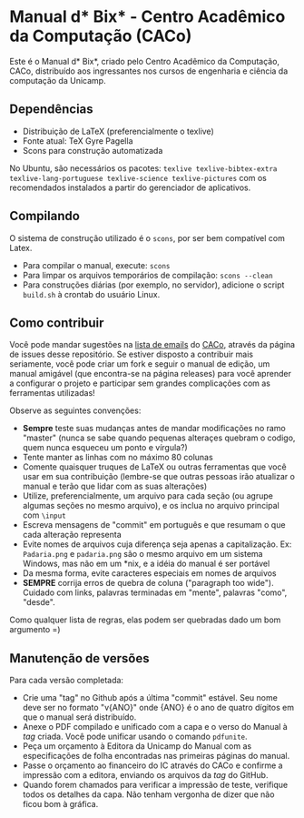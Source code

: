 Manual d* Bix* - Centro Acadêmico da Computação (CACo)
======================================================

Este é o Manual d* Bix*, criado pelo Centro Acadêmico da Computação, CACo,
distribuído aos ingressantes nos cursos de engenharia e ciência da computação
da Unicamp.


Dependências
------------

 - Distribuição de LaTeX (preferencialmente o texlive)
 - Fonte atual: TeX Gyre Pagella
 - Scons para construção automatizada

No Ubuntu, são necessários os pacotes: `texlive texlive-bibtex-extra
texlive-lang-portuguese texlive-science texlive-pictures` com os recomendados
instalados a partir do gerenciador de aplicativos.


Compilando
----------

O sistema de construção utilizado é o `scons`, por ser bem compatível com
Latex.

 - Para compilar o manual, execute: `scons`
 - Para limpar os arquivos temporários de compilação: `scons --clean`
 - Para construções diárias (por exemplo, no servidor), adicione o script
   `build.sh` à crontab do usuário Linux.


Como contribuir
---------------

Você pode mandar sugestões na
[lista de emails](http://groups.google.com/group/cacounicamp) do
[CACo](https://www.caco.ic.unicamp.br), através da página de issues desse
repositório. Se estiver disposto a contribuir mais seriamente, você pode criar
um fork e seguir o manual de edição, um manual amigável (que encontra-se na
página releases) para você aprender a configurar o projeto e participar sem
grandes complicações com as ferramentas utilizadas!

Observe as seguintes convenções:

 - **Sempre** teste suas mudanças antes de mandar modificações no ramo "master"
 (nunca se sabe quando pequenas alteraçes quebram o codigo, quem nunca esqueceu
 um ponto e vírgula?)
 - Tente manter as linhas com no máximo 80 colunas
 - Comente quaisquer truques de LaTeX ou outras ferramentas que você usar em
   sua contribuição (lembre-se que outras pessoas irão atualizar o manual e
   terão que lidar com as suas alterações)
 - Utilize, preferencialmente, um arquivo para cada seção (ou agrupe algumas
   seções no mesmo arquivo), e os inclua no arquivo principal com `\input`
 - Escreva mensagens de "commit" em português e que resumam o que cada
   alteração representa
 - Evite nomes de arquivos cuja diferença seja apenas a capitalização. Ex:
   `Padaria.png` e `padaria.png` são o mesmo arquivo em um sistema Windows, mas
   não em um \*nix, e a idéia do manual é ser portável
 - Da mesma forma, evite caracteres especiais em nomes de arquivos
 - **SEMPRE** corrija erros de quebra de coluna ("paragraph too wide"). Cuidado
   com links, palavras terminadas em "mente", palavras "como", "desde".

Como qualquer lista de regras, elas podem ser quebradas dado um bom argumento =)


Manutenção de versões
---------------------

Para cada versão completada:
 - Crie uma "tag" no Github após a última "commit" estável. Seu nome deve ser
   no formato "v{ANO}" onde {ANO} é o ano de quatro dígitos em que o manual
   será distribuído.
 - Anexe o PDF compilado e unificado com a capa e o verso do Manual à _tag_
   criada. Você pode unificar usando o comando `pdfunite`.
 - Peça um orçamento à Editora da Unicamp do Manual com as especificações de
   folha encontradas nas primeiras páginas do manual.
 - Passe o orçamento ao financeiro do IC através do CACo e confirme a
   impressão com a editora, enviando os arquivos da _tag_ do GitHub.
 - Quando forem chamados para verificar a impressão de teste, verifique todos
   os detalhes da capa. Não tenham vergonha de dizer que não ficou bom à
   gráfica.

